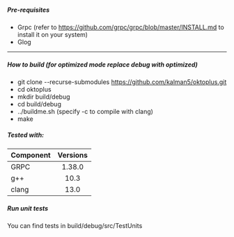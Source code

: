 ##### Pre-requisites
- Grpc (refer to https://github.com/grpc/grpc/blob/master/INSTALL.md to install it on your system)
- Glog
 
***

##### How to build (for optimized mode replace debug with optimized)
* git clone --recurse-submodules https://github.com/kalman5/oktoplus.git
* cd oktoplus
* mkdir build/debug
* cd build/debug
* ../buildme.sh (specify -c to compile with clang)
* make

##### Tested with:

Component | Versions |
--- |:---:|
GRPC   | 1.38.0 |
g++    | 10.3   |
clang  | 13.0   |

##### Run unit tests
You can find tests in build/debug/src/TestUnits
